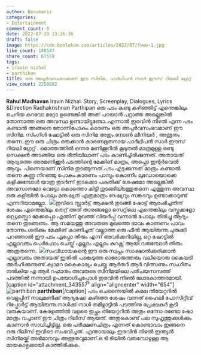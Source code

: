 ```yaml
---
author: Beaumaris
categories:
- Entertainment
comment_count: 0
date: 2022-07-20 13:26:30
draft: false
image: https://cdn.boolokam.com/articles/2022/07/fwww-1.jpg
like_count: 140147
share_count: 67559
tags:
- iravin nizhal
- parthiban
title: ഒരു അപൂർവസംഭവമാണ് ഈ സിനിമ, പാർഥിപൻ സാർ ഈസ്‌ റിയലി ഗ്രേറ്റ്‌
view_count: 2258682
---
```


**Rahul Madhavan** Iravin Nizhal. Story, Screenplay, Dialogues, Lyrics &Direction Radhakrishnan Parthipan ഒരു പടം കണ്ടു കഴിഞ്ഞിട്ട് എന്തെങ്കിലും ചെറിയ കുറവോ മറ്റോ ഉണ്ടെങ്കിൽ അത് പറയാൻ പറ്റാത്ത അല്ലെങ്കിൽ തോന്നാത്ത ഒരു അവസ്ഥ ഉണ്ടായിട്ടുണ്ടോ..എന്നാൽ ഇരവിൻ നിഴൽ എന്ന പടം കണ്ടാൽ അങ്ങനെ തോന്നിപോകും.കാരണം ഒരു അപൂർവസംഭവമാണ് ഈ സിനിമ. സിംഗിൾ ഷോട്ടിൽ ഒരു സിനിമ അതും നോൺ ലീനിയർ , അത്ഭുതം തന്നെ..ഈ ഒരു ചിത്രം ഒരുക്കാൻ കാരണഭൂതനായ പാർഥിപൻ സാർ ഈസ്‌ റിയലി ഗ്രേറ്റ്‌ . മൊത്തത്തിൽ ഒന്നര മണിക്കൂറിൽ കൂടുതൽ മാത്രമുള്ള രണ്ടു സെക്ഷൻ അടങ്ങിയ ഒരു രീതിയിലാണ് പടം കാണിച്ചിരിക്കുന്നത്. അതായത് ആദ്യത്തെ അരമണിക്കൂർ പടത്തിന്റെ മേക്കിങ് മാത്രം, അപ്പൊ ഇന്റർവെൽ ആവും. പിന്നെയാണ് സിനിമ തുടങ്ങുന്നത്.പടം എടുക്കുന്നത് മാത്രം കണ്ടാൽ തന്നെ കണ്ണു നിറഞ്ഞു പോകും.കാരണം പാമ്പും കൊണീം ലുഡോയൊക്കെ കളിക്കുമ്പോൾ യാത്ര തുടർന്ന് ഇടക്കൊ പകുതിക്ക് ശേഷമോ അല്ലെങ്കിൽ അവസാനമോ വെട്ടോ കൊത്തൊ കിട്ടി തുടങ്ങിയിടത്തുതന്നെ എത്തുന്ന അവസ്ഥ ഒരു കളിയിൽ പോലും മനുഷ്യന് എത്രമാത്രം ദേഷ്യവും സങ്കടവും ഉണ്ടാക്കാറുണ്ട് എന്നറിയാമല്ലോ.. ![](https://cdn.boolokam.com/articles/2022/07/fwww-1.jpg)ഇവിടെ സ്റ്റാർട്ട്‌ ആക്ഷൻ തുടങ്ങി ഷോട്ട് ആരംഭിച്ചതിന് ശേഷം എന്തെങ്കിലും തെറ്റ് അത് താരങ്ങളോ സെറ്റിലെ എന്തെങ്കിലും വസ്തുക്കളോ ഡ്രെസ്സൊ മേക്കപ്പൊ എന്തിന് മുഖത്ത് വിയർപ്പ് വന്നാൽ പോലും തിരിച്ചു ആദ്യം തന്നെ തുടങ്ങണം. ആ സമയത്തു അവരുടെ മുഖത്തെ ഭാവം കാണണം പാവം തോന്നും.ശരിക്കും മേക്കിങ് കാണിച്ചത് വല്ലാത്ത ഒരു ഫീൽ ആയിരുന്നു.ചുരുക്കി പറഞ്ഞാൽ ഈ പടം എപ്പോ തീരും എന്ന് അവർക്കറിയില്ല, ഒറ്റ ഷോട്ടിൽ എല്ലാവരും പെർഫോം ചെയ്ത് എല്ലാം എല്ലാം കറക്റ്റ് ആയി വരുമ്പോൾ തീരും അത്രതന്നെ.. ![](https://cdn.boolokam.com/articles/2022/07/fwwwwwww.jpg)സംവിധായകന്റെ ഈ ഒരു സ്വപ്നം സാക്ഷാൽക്കരിക്കാൻ എല്ലാവരും അതായത് ഇതിൽ പങ്കെടുത്ത ഓരോരുത്തരും വലിയൊരു കൈയടി അർഹിക്കുന്നുണ്ട്.ക്യാമറ കൈകാര്യം ചെയ്ത ആർതർ ആർ വിത്സണും സംഗീതം നൽകിയ എ ആർ റഹ്മാനും അവരുടെ സിനിമയിലെ പരിചയസമ്പത്ത് പടത്തിൽ നന്നായി ഉപയോഗിച്ചപ്പോൾ ഇരവിൻ നിഴൽ ലോകോത്തരമായി. [caption id="attachment_343557" align="aligncenter" width="654"]![parthiban](https://cdn.boolokam.com/articles/2022/07/parthiban.webp) **parthiban**[/caption] പടം ചെന്നൈയിൽ കമല തിയേറ്ററിൽ വെളുപ്പിന് നാലുമണിക്ക് ആദ്യഷോ കഴിഞ്ഞ ശേഷം വന്നത് ഹൈലി പോസിറ്റീവ് റിപ്പോർട്ട് ആയിരുന്നു.നാൾക്ക് നാൾ തമിഴ്നാട്ടിൽ പടത്തിനു പ്രേക്ഷകർ കൂടി വരുകയാണ്. കേരളത്തിൽ വളരെ തുച്ഛം തിയേറ്ററിൽ അതും ഒന്നോ രണ്ടോ ഷോ മാത്രം വച്ചാണ് ഈ ചിത്രം റിലീസ് ആയത്. അതുകൊണ്ട് പല സുഹൃത്തുക്കൾക്കും കാണാൻ സാധിച്ചിട്ടില്ല. ഒരു പരീക്ഷണചിത്രം എന്നത് കൊണ്ടാവാം ഇങ്ങനെ ഒരു റിലീസ് ഇവിടെ സംഭവിച്ചത്. എന്തായാലും ഇരവിൻ നിഴൽ ഇന്ത്യൻ സിനിമയ്ക്ക് അഭിമാനവും അത്ഭുതവുമാണ്.ഒ ടി ടിയിൽ വരുമ്പോഴുള്ള ആ മായകാഴ്ചക്കായി കാത്തിരിക്കുക.